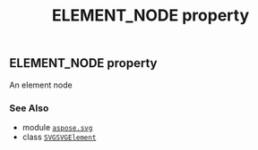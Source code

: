 ﻿---
title: ELEMENT_NODE property
second_title: Aspose.SVG for Python via .NET API References
description: 
type: docs
weight: 660
url: /python-net/aspose.svg/svgsvgelement/element_node/
is_root: false
---

## ELEMENT_NODE property


An element node

### See Also
* module [`aspose.svg`](../../)
* class [`SVGSVGElement`](/svg/python-net/aspose.svg/svgsvgelement)
